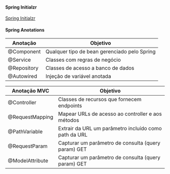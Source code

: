 #### Spring Initialzr 

[Spring Initialzr]


#### Spring Anotations

| Anotação | Objetivo |
| ----- | ----- |
| @Component | Qualquer tipo de bean gerenciado pelo Spring| 
| @Service | Classes com regras de negócio | 
| @Repository | Classes de acesso a banco de dados | 
| @Autowired | Injeção de variável anotada | 

| Anotação MVC | Objetivo |
| ----- | ----- |
| @Controller | Classes de recursos que fornecem endpoints| 
| @RequestMapping | Mapear URLs de acesso ao controller e aos métodos| 
| @PathVariable | Extrair da URL um parâmetro incluído como path da URL | 
| @RequestParam | Capturar um parâmetro de consulta (query param) GET | 
| @ModelAttribute | Capturar um parâmetro de consulta (query param) GET | 


[Spring Initialzr]: <https://start.spring.io/>

